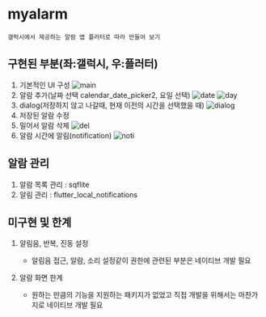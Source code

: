 # myalarm
    갤럭시에서 제공하는 알람 앱 플러터로 따라 만들어 보기

## 구현된 부분(좌:갤럭시, 우:플러터)
1. 기본적인 UI 구성
    ![main](readme/ios/01메인.png)
2. 알람 추가(날짜 선택 calendar_date_picker2, 요일 선택)
    ![date](readme/ios/02-1날짜.png)
    ![day](readme/ios/02-2요일.png)
3. dialog(저장하지 않고 나갈때, 현재 이전의 시간을 선택했을 때)
    ![dialog](readme/ios/저장안함.png)
4. 저장된 알람 수정 </br>
5. 밀어서 알람 삭제
    ![del](readme/ios/삭제.png)
6. 알람 시간에 알림(notification)
    ![noti](readme/ios/알림.png)
   
## 알람 관리
1. 알람 목록 관리 : sqflite
2. 알림 관리 : flutter_local_notifications

## 미구현 및 한계 
1. 알림음, 반복, 진동 설정
   - 알림음 접근, 알람, 소리 설정같이 권한에 관련된 부분은 네이티브 개발 필요
  
2. 알람 화면 한계
   - 원하는 만큼의 기능을 지원하는 패키지가 없었고 직접 개발을 위해서는 마찬가지로 네이티브 개발 필요
   